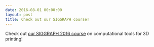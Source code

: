 ```yaml
---
date: 2016-08-01 00:00:00
layout: post
title: Check out our SIGGRAPH course!
---
```


Check out [our SIGGRAPH 2016 course](http://www.computational-fabrication.com/) on computational tools for 3D printing!